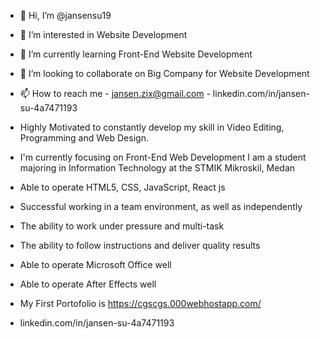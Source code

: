 - 👋 Hi, I’m @jansensu19
- 👀 I’m interested in Website Development
- 🌱 I’m currently learning Front-End Website Development
- 💞️ I’m looking to collaborate on Big Company for Website Development
- 📫 How to reach me - jansen.zix@gmail.com - linkedin.com/in/jansen-su-4a7471193
- Highly Motivated to constantly develop my skill in Video Editing, Programming and Web Design.
  
- I'm currently focusing on Front-End Web Development I am a student majoring in Information Technology at the STMIK Mikroskil, Medan 

- Able to operate HTML5, CSS, JavaScript, React js

- Successful working in a team environment, as well as independently

- The ability to work under pressure and multi-task

- The ability to follow instructions and deliver quality results

- Able to operate Microsoft Office well

- Able to operate After Effects well
  
- My First Portofolio is https://cgscgs.000webhostapp.com/

- linkedin.com/in/jansen-su-4a7471193
  
<!---
jansensu19/jansensu19 is a ✨ special ✨ repository because its `README.md` (this file) appears on your GitHub profile.
You can click the Preview link to take a look at your changes.
--->
